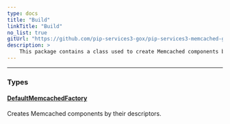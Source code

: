 ```yaml
---
type: docs
title: "Build"
linkTitle: "Build"
no_list: true
gitUrl: "https://github.com/pip-services3-gox/pip-services3-memcached-gox"
description: >
    This package contains a class used to create Memcached components by their descriptors.
---
```

---
<div class="module-body"> 


### Types

#### [DefaultMemcachedFactory](default_memcached_factory)
Creates Memcached components by their descriptors.

</div>

